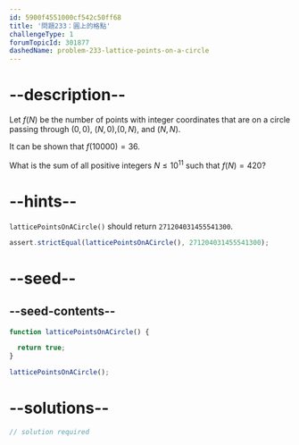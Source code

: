```yaml
---
id: 5900f4551000cf542c50ff68
title: '問題233：圓上的格點'
challengeType: 1
forumTopicId: 301877
dashedName: problem-233-lattice-points-on-a-circle
---
```


# --description--

Let $f(N)$ be the number of points with integer coordinates that are on a circle passing through $(0,0)$, $(N,0)$,$(0,N)$, and $(N,N)$.

It can be shown that $f(10000) = 36$.

What is the sum of all positive integers $N ≤ {10}^{11}$ such that $f(N) = 420$?

# --hints--

`latticePointsOnACircle()` should return `271204031455541300`.

```js
assert.strictEqual(latticePointsOnACircle(), 271204031455541300);
```

# --seed--

## --seed-contents--

```js
function latticePointsOnACircle() {

  return true;
}

latticePointsOnACircle();
```

# --solutions--

```js
// solution required
```
